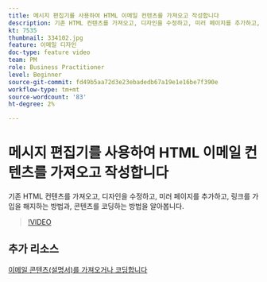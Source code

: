 ```yaml
---
title: 메시지 편집기를 사용하여 HTML 이메일 컨텐츠를 가져오고 작성합니다
description: 기존 HTML 컨텐츠를 가져오고, 디자인을 수정하고, 미러 페이지를 추가하고, 링크를 가입을 해지하는 방법과, 콘텐츠를 코딩하는 방법을 알아봅니다.
kt: 7535
thumbnail: 334102.jpg
feature: 이메일 디자인
doc-type: feature video
team: PM
role: Business Practitioner
level: Beginner
source-git-commit: fd49b5aa72d3e23ebadedb67a19e1e16be7f390e
workflow-type: tm+mt
source-wordcount: '83'
ht-degree: 2%

---
```



# 메시지 편집기를 사용하여 HTML 이메일 컨텐츠를 가져오고 작성합니다

기존 HTML 컨텐츠를 가져오고, 디자인을 수정하고, 미러 페이지를 추가하고, 링크를 가입을 해지하는 방법과, 콘텐츠를 코딩하는 방법을 알아봅니다.

>[!VIDEO](https://video.tv.adobe.com/v/334102?quality=12)

## 추가 리소스

[이메일 콘텐츠(설명서)를 가져오거나 코딩합니다](https://experienceleague.adobe.com/docs/journey-optimizer/using/create-messages/email-designer/existing-content.html)
